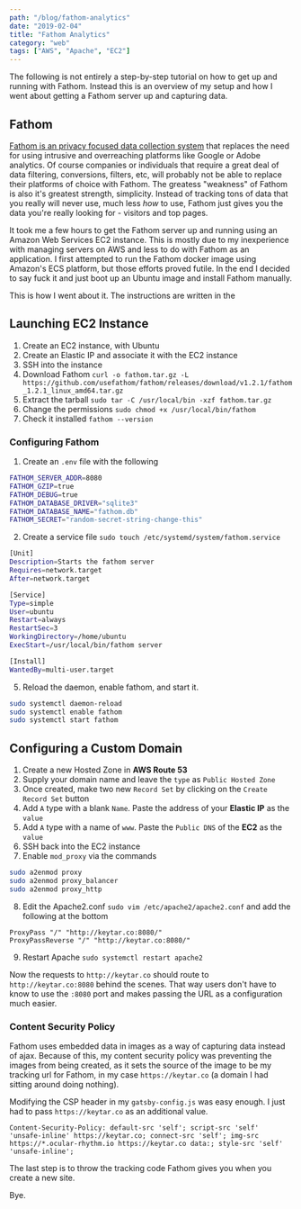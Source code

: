 ```yaml
---
path: "/blog/fathom-analytics"
date: "2019-02-04"
title: "Fathom Analytics"
category: "web"
tags: ["AWS", "Apache", "EC2"]
---
```


The following is not entirely a step-by-step tutorial on how to get up and running with Fathom. Instead this is an overview of my setup and how I went about getting a Fathom server up and capturing data.

## Fathom

[Fathom is an privacy focused data collection system](https://github.com/usefathom/fathom) that replaces the need for using intrusive and overreaching platforms like Google or Adobe analytics. Of course companies or individuals that require a great deal of data filtering, conversions, filters, etc, will probably not be able to replace their platforms of choice with Fathom. The greatess "weakness" of Fathom is also it's greatest strength, simplicity. Instead of tracking tons of data that you really will never use, much less _how_ to use, Fathom just gives you the data you're really looking for - visitors and top pages.

It took me a few hours to get the Fathom server up and running using an Amazon Web Services EC2 instance. This is mostly due to my inexperience with managing servers on AWS and less to do with Fathom as an application. I first attempted to run the Fathom docker image using Amazon's ECS platform, but those efforts proved futile. In the end I decided to say fuck it and just boot up an Ubuntu image and install Fathom manually.

This is how I went about it. The instructions are written in the 


## Launching EC2 Instance

1. Create an EC2 instance, with Ubuntu
2. Create an Elastic IP and associate it with the EC2 instance
3. SSH into the instance
4. Download Fathom `curl -o fathom.tar.gz -L https://github.com/usefathom/fathom/releases/download/v1.2.1/fathom_1.2.1_linux_amd64.tar.gz`
5. Extract the tarball `sudo tar -C /usr/local/bin -xzf fathom.tar.gz`
6. Change the permissions `sudo chmod +x /usr/local/bin/fathom`
7. Check it installed `fathom --version`


### Configuring Fathom

1. Create an `.env` file with the following

```bash
FATHOM_SERVER_ADDR=8080
FATHOM_GZIP=true
FATHOM_DEBUG=true
FATHOM_DATABASE_DRIVER="sqlite3"
FATHOM_DATABASE_NAME="fathom.db"
FATHOM_SECRET="random-secret-string-change-this"
```

2. Create a service file `sudo touch /etc/systemd/system/fathom.service`

```bash
[Unit]
Description=Starts the fathom server
Requires=network.target
After=network.target

[Service]
Type=simple
User=ubuntu
Restart=always
RestartSec=3
WorkingDirectory=/home/ubuntu
ExecStart=/usr/local/bin/fathom server

[Install]
WantedBy=multi-user.target
```

5. Reload the daemon, enable fathom, and start it.

```bash
sudo systemctl daemon-reload
sudo systemctl enable fathom
sudo systemctl start fathom
```


## Configuring a Custom Domain

1. Create a new Hosted Zone in **AWS Route 53**
2. Supply your domain name and leave the `type` as `Public Hosted Zone`
3. Once created, make two new `Record Set` by clicking on the `Create Record Set` button
4. Add `A` type with a blank `Name`. Paste the address of your **Elastic IP** as the `value`
5. Add `A` type with a name of `www`. Paste the `Public DNS` of the **EC2** as the `value`
6. SSH back into the EC2 instance
7. Enable `mod_proxy` via the commands

```bash
sudo a2enmod proxy
sudo a2enmod proxy_balancer
sudo a2enmod proxy_http
```

8. Edit the Apache2.conf `sudo vim /etc/apache2/apache2.conf` and add the following at the bottom

```apacheconf
ProxyPass "/" "http://keytar.co:8080/"
ProxyPassReverse "/" "http://keytar.co:8080/"
```

9. Restart Apache `sudo systemctl restart apache2`

Now the requests to `http://keytar.co` should route to `http://keytar.co:8080` behind the scenes. That way users don't have to know to use the `:8080` port and makes passing the URL as a configuration much easier.


### Content Security Policy

Fathom uses embedded data in images as a way of capturing data instead of ajax. Because of this, my content security policy was preventing the images from being created, as it sets the source of the image to be my tracking url for Fathom, in my case `https://keytar.co` (a domain I had sitting around doing nothing).

Modifying the CSP header in my `gatsby-config.js` was easy enough. I just had to pass `https://keytar.co` as an additional value.

```csp
Content-Security-Policy: default-src 'self'; script-src 'self' 'unsafe-inline' https://keytar.co; connect-src 'self'; img-src https://*.ocular-rhythm.io https://keytar.co data:; style-src 'self' 'unsafe-inline';
```

The last step is to throw the tracking code Fathom gives you when you create a new site.
 
Bye.
